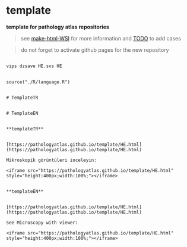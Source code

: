 # template



**template for pathology atlas repositories**




> see [make-html-WSI](https://github.com/pathologyatlas/make-html-WSI) for more information and [TODO](https://github.com/pathologyatlas/TODO) to add cases




> do not forget to activate github pages for the new repository




```zsh

vips dzsave HE.svs HE

```




```{r language template, echo=FALSE, include=TRUE}

source("./R/language.R")

```




```{asis, echo = (language == "TR")}

# TemplateTR

```




```{asis, echo = (language == "EN")}

# TemplateEN

```




```{asis, echo = (language == "TR")}

**templateTR**


[https://pathologyatlas.github.io/template/HE.html](https://pathologyatlas.github.io/template/HE.html)

Mikroskopik görüntüleri inceleyin:

<iframe src="https://pathologyatlas.github.io/template/HE.html" style="height:400px;width:100%;"></iframe>

```




```{asis, echo = (language == "EN")}

**templateEN**


[https://pathologyatlas.github.io/template/HE.html](https://pathologyatlas.github.io/template/HE.html)

See Microscopy with viewer: 

<iframe src="https://pathologyatlas.github.io/template/HE.html" style="height:400px;width:100%;"></iframe>

```


